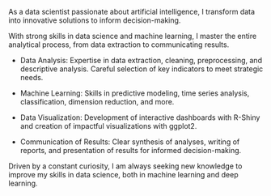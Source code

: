 As a data scientist passionate about artificial intelligence, I transform data into innovative solutions to inform decision-making.

With strong skills in data science and machine learning, I master the entire analytical process, from data extraction to communicating results.

- Data Analysis: Expertise in data extraction, cleaning, preprocessing, and descriptive analysis. Careful selection of key indicators to meet strategic needs.

- Machine Learning: Skills in predictive modeling, time series analysis, classification, dimension reduction, and more.

- Data Visualization: Development of interactive dashboards with R-Shiny and creation of impactful visualizations with ggplot2.

- Communication of Results: Clear synthesis of analyses, writing of reports, and presentation of results for informed decision-making.

Driven by a constant curiosity, I am always seeking new knowledge to improve my skills in data science, both in machine learning and deep learning.

